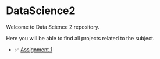 # DataScience2

Welcome to Data Science 2 repository.

Here you will be able to find all projects related to the subject.

- :white_check_mark: [Assignment 1](https://github.com/artyomashigov/DataScience2/tree/main/Assignment1)